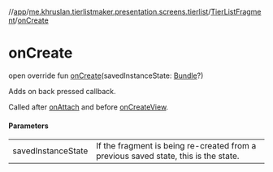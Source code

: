 //[app](../../../index.md)/[me.khruslan.tierlistmaker.presentation.screens.tierlist](../index.md)/[TierListFragment](index.md)/[onCreate](on-create.md)

# onCreate

open override fun [onCreate](on-create.md)(savedInstanceState: [Bundle](https://developer.android.com/reference/kotlin/android/os/Bundle.html)?)

Adds on back pressed callback.

Called after [onAttach](../../../../app/me.khruslan.tierlistmaker.presentation.screens.tierlist/-tier-list-fragment/on-attach.md) and before [onCreateView](on-create-view.md).

#### Parameters

| | |
|---|---|
| savedInstanceState | If the fragment is being re-created from a previous saved state, this is the state. |
